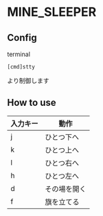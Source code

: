 # MINE_SLEEPER

## Config

terminal

`[cmd]stty`

より制御します

## How to use

| 入力キー | 動作 |
----|----
| j | ひとつ下へ |
| k | ひとつ上へ |
| l | ひとつ右へ |
| h | ひとつ左へ |
| d | その場を開く |
| f | 旗を立てる |
